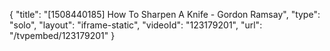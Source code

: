 {
    "title": "[1508440185] How To Sharpen A Knife - Gordon Ramsay",
    "type": "solo",
    "layout": "iframe-static",
    "videoId": "123179201",
    "url": "\/tvpembed\/123179201"
}